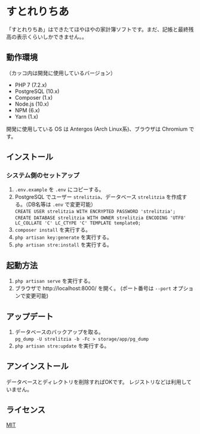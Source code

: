 # すとれりちあ
「すとれりちあ」はできたてほやほやの家計簿ソフトです。まだ、記帳と最終残高の表示くらいしかできません。。

## 動作環境
（カッコ内は開発に使用しているバージョン）

* PHP 7 (7.2.x)
* PostgreSQL (10.x)
* Composer (1.x)
* Node.js (10.x)
* NPM (6.x)
* Yarn (1.x)

開発に使用している OS は Antergos (Arch Linux系)、ブラウザは Chromium です。

## インストール
### システム側のセットアップ
1. `.env.example` を `.env` にコピーする。
1. PostgreSQL でユーザー `strelitzia`、データベース `strelitzia` を作成する。（DB名等は `.env` で変更可能）<br/>
`CREATE USER strelitzia WITH ENCRYPTED PASSWORD 'strelitzia';`<br/>
`CREATE DATABASE strelitzia WITH OWNER strelitzia ENCODING 'UTF8' LC_COLLATE 'C' LC_CTYPE 'C' TEMPLATE template0;`
1. `composer install` を実行する。
1. `php artisan key:generate` を実行する。
1. `php artisan stre:install` を実行する。

## 起動方法
1. `php artisan serve` を実行する。
1. ブラウザで http://localhost:8000/ を開く。 (ポート番号は `--port` オプションで変更可能)

## アップデート
1. データベースのバックアップを取る。<br/>
`pg_dump -U strelitzia -b -Fc > storage/app/pg_dump`
1. `php artisan stre:update` を実行する。

## アンインストール
データベースとディレクトリを削除すればOKです。
レジストリなどは利用していません。

## ライセンス
[MIT](https://github.com/kuinaein/strelitzia/blob/release/LICENSE-ja.txt)
